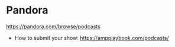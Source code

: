# Pandora
https://pandora.com/browse/podcasts
* How to submit your show: https://ampplaybook.com/podcasts/
